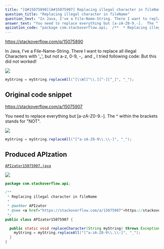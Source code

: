 ```yaml
---
title: "[Q#15075890][A#15075907] Replacing illegal character in fileName"
question_title: "Replacing illegal character in fileName"
question_text: "In Java, I've a File-Name-String. There I want to replace all illegal Characters with '_', but not a-z, 0-9, -,. and _ I tried following code: But this did not worked!"
answer_text: "You need to replace everything but [a-zA-Z0-9.-].  The ^ within the brackets stands for \"NOT\"."
apization_code: "package com.stackoverflow.api;  /**  * Replacing illegal character in fileName  *  * @author APIzator  * @see <a href=\"https://stackoverflow.com/a/15075907\">https://stackoverflow.com/a/15075907</a>  */ public class APIzator15075907 {    public static void replaceCharacter(String myString) throws Exception {     myString = myString.replaceAll(\"[^a-zA-Z0-9\\\\.\\\\-]\", \"_\");   } }"
---
```


https://stackoverflow.com/q/15075890

In Java, I&#x27;ve a File-Name-String. There I want to replace all illegal Characters with &#x27;_&#x27;, but not a-z, 0-9, -,. and _
I tried following code: But this did not worked!


<div class="code-logo"><img src="/stackoverflow.png" /></div>

```java
myString = myString.replaceAll("[\\W][^\\.][^-][^_]", "_");
```


## Original code snippet

https://stackoverflow.com/a/15075907

You need to replace everything but [a-zA-Z0-9.-]. 
The ^ within the brackets stands for &quot;NOT&quot;.

<div class="code-logo"><img src="/stackoverflow.png" /></div>

```java
myString = myString.replaceAll("[^a-zA-Z0-9\\.\\-]", "_");
```

## Produced APIzation

[`APIzator15075907.java`](https://github.com/blind-papers/apization-temp-data/raw/main/search/APIzator15075907.java)

<div class="code-logo"><img src="/apizator.png" /></div>

```java
package com.stackoverflow.api;

/**
 * Replacing illegal character in fileName
 *
 * @author APIzator
 * @see <a href="https://stackoverflow.com/a/15075907">https://stackoverflow.com/a/15075907</a>
 */
public class APIzator15075907 {

  public static void replaceCharacter(String myString) throws Exception {
    myString = myString.replaceAll("[^a-zA-Z0-9\\.\\-]", "_");
  }
}

```